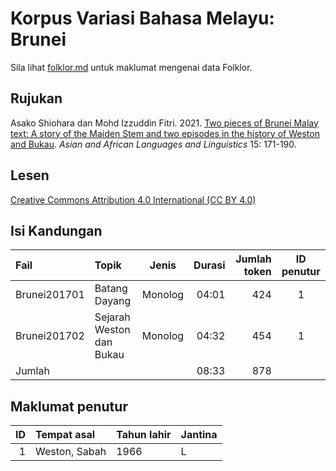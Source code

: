 # Korpus Variasi Bahasa Melayu: Brunei
Sila lihat [folklor.md](folklor.md) untuk maklumat mengenai data Folklor.

## Rujukan
Asako Shiohara dan Mohd Izzuddin Fitri. 2021. [Two pieces of Brunei Malay text: A story of the Maiden Stem and two episodes in the history of Weston and Bukau](https://tufs.repo.nii.ac.jp/records/1594). _Asian and African Languages and Linguistics_ 15: 171-190.

## Lesen
[Creative Commons Attribution 4.0 International (CC BY 4.0)](https://creativecommons.org/licenses/by/4.0/deed.ms)

## Isi Kandungan
|Fail         |Topik                    |Jenis  |Durasi|Jumlah token|ID penutur|
|:------------|:------------------------|:-----:|-----:|-----------:|:--------:|
|Brunei201701 |Batang Dayang            |Monolog|04:01 |  424       | 1        |
|Brunei201702 |Sejarah Weston dan Bukau |Monolog|04:32 |  454       | 1        |
|Jumlah       |                         |       |08:33 |  878       |          |

## Maklumat penutur
|ID|Tempat asal   | Tahun lahir | Jantina |
|-:|:-------------|-------------|---------|
|1 |Weston, Sabah |1966         | L       |
